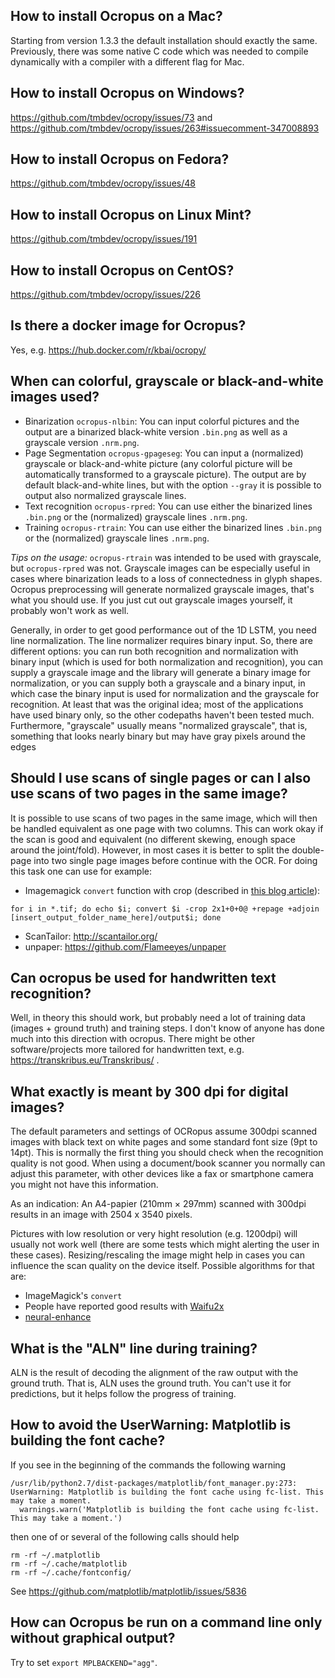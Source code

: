 ## How to install Ocropus on a Mac?

Starting from version 1.3.3 the default installation should exactly the
same. Previously, there was some native C code which was needed to compile
dynamically with a compiler with a different flag for Mac.

## How to install Ocropus on Windows?

https://github.com/tmbdev/ocropy/issues/73 and 
https://github.com/tmbdev/ocropy/issues/263#issuecomment-347008893

## How to install Ocropus on Fedora?

https://github.com/tmbdev/ocropy/issues/48

## How to install Ocropus on Linux Mint?

https://github.com/tmbdev/ocropy/issues/191

## How to install Ocropus on CentOS?

https://github.com/tmbdev/ocropy/issues/226

## Is there a docker image for Ocropus?

Yes, e.g. https://hub.docker.com/r/kbai/ocropy/

## When can colorful, grayscale or black-and-white images used?

 * Binarization `ocropus-nlbin`: You can input colorful pictures and the output are a binarized black-white version `.bin.png` as well as a grayscale version `.nrm.png`.
 * Page Segmentation `ocropus-gpageseg`: You can input a (normalized) grayscale or black-and-white picture (any colorful picture will be automatically transformed to a grayscale picture). The output are by default black-and-white lines, but with the option `--gray` it is possible to output also normalized grayscale lines.
 * Text recognition `ocropus-rpred`: You can use either the binarized lines `.bin.png` or the (normalized) grayscale lines `.nrm.png`. 
 * Training `ocropus-rtrain`: You can use either the binarized lines `.bin.png` or the (normalized) grayscale lines `.nrm.png`.

_Tips on the usage:_ `ocropus-rtrain` was intended to be used with grayscale, but `ocropus-rpred` was not. Grayscale images can be especially useful in cases where binarization leads to a loss of connectedness in glyph shapes. Ocropus preprocessing will generate normalized grayscale images, that's what you should use. If you just cut out grayscale images yourself, it probably won't work as well.

Generally, in order to get good performance out of the 1D LSTM, you need line normalization. The line normalizer requires binary input. So, there are different options: you can run both recognition and normalization with binary input (which is used for both normalization and recognition), you can supply a grayscale image and the library will generate a binary image for normalization, or you can supply both a grayscale and a binary input, in which case the binary input is used for normalization and the grayscale for recognition. At least that was the original idea; most of the applications have used binary only, so the other codepaths haven't been tested much. Furthermore, "grayscale" usually means "normalized grayscale", that is, something that looks nearly binary but may have gray pixels around the edges

## Should I use scans of single pages or can I also use scans of two pages in the same image?

It is possible to use scans of two pages in the same image, which will then be handled equivalent as one page with two columns. This can work okay if the scan is good and equivalent (no different skewing, enough space around the joint/fold). However, in most cases it is better to split the double-page into two single page images before continue with the OCR. For doing this task one can use for example:
* Imagemagick `convert` function with crop (described in [this blog article](http://hdw.artsci.wustl.edu/articles/154)):
```
for i in *.tif; do echo $i; convert $i -crop 2x1+0+0@ +repage +adjoin [insert_output_folder_name_here]/output$i; done
```
* ScanTailor: http://scantailor.org/
* unpaper: https://github.com/Flameeyes/unpaper


## Can ocropus be used for handwritten text recognition?

Well, in theory this should work, but probably need a lot of training data (images + ground truth) and training steps. I don't know of anyone has done much into this direction with ocropus. There might be other software/projects more tailored for handwritten text, e.g. https://transkribus.eu/Transkribus/ .


## What exactly is meant by 300 dpi for digital images?

The default parameters and settings of OCRopus assume 300dpi scanned images with black text on white pages and some standard font size (9pt to 14pt).
This is normally the first thing you should check when the recognition quality is not good.
When using a document/book scanner you normally can adjust this parameter, with other devices like a fax or smartphone camera you might not have this information.

As an indication: An A4-papier (210mm × 297mm) scanned with 300dpi results in an image with 2504 x 3540 pixels.

Pictures with low resolution or very hight resolution (e.g. 1200dpi) will usually not work well (there are some tests which might alerting the user in these cases).
Resizing/rescaling the image might help in cases you can influence the scan quality on the device itself. Possible algorithms for that are:
* ImageMagick's `convert`
* People have reported good results with [Waifu2x](http://waifu2x.udp.jp/)
* [neural-enhance](https://github.com/alexjc/neural-enhance)


## What is the "ALN" line during training?

ALN is the result of decoding the alignment of the raw output with the ground truth. That is, ALN uses the ground truth. You can't use it for predictions, but it helps follow the progress of training.

## How to avoid the UserWarning: Matplotlib is building the font cache?

If you see in the beginning of the commands the following warning
```
/usr/lib/python2.7/dist-packages/matplotlib/font_manager.py:273: UserWarning: Matplotlib is building the font cache using fc-list. This may take a moment.
  warnings.warn('Matplotlib is building the font cache using fc-list. This may take a moment.')
```
then one of or several of the following calls should help
```
rm -rf ~/.matplotlib
rm -rf ~/.cache/matplotlib
rm -rf ~/.cache/fontconfig/
```

See https://github.com/matplotlib/matplotlib/issues/5836

## How can Ocropus be run on a command line only without graphical output?

Try to set `export MPLBACKEND="agg"`.
